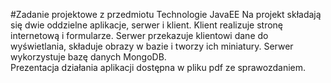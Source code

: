 #Zadanie projektowe z przedmiotu Technologie JavaEE
Na projekt składają się dwie oddzielne aplikacje, serwer i klient. Klient realizuje stronę internetową i formularze. Serwer przekazuje klientowi dane do wyświetlania, składuje obrazy w bazie i tworzy ich miniatury. Serwer wykorzystuje bazę danych MongoDB.<br>
Prezentacja działania aplikacji dostępna w pliku pdf ze sprawozdaniem. 
